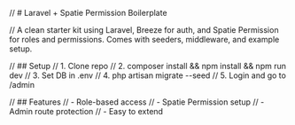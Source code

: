 
// # Laravel + Spatie Permission Boilerplate

// A clean starter kit using Laravel, Breeze for auth, and Spatie Permission for roles and permissions. Comes with seeders, middleware, and example setup.

// ## Setup
// 1. Clone repo
// 2. composer install && npm install && npm run dev
// 3. Set DB in .env
// 4. php artisan migrate --seed
// 5. Login and go to /admin

// ## Features
// - Role-based access
// - Spatie Permission setup
// - Admin route protection
// - Easy to extend